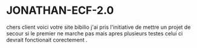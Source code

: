 # JONATHAN-ECF-2.0

chers client voici votre site bibilio 
j'ai pris l'initiative de mettre un projet de secour si le premier ne marche pas mais apres plusieurs testes celui ci devrait fonctionait corectement .
